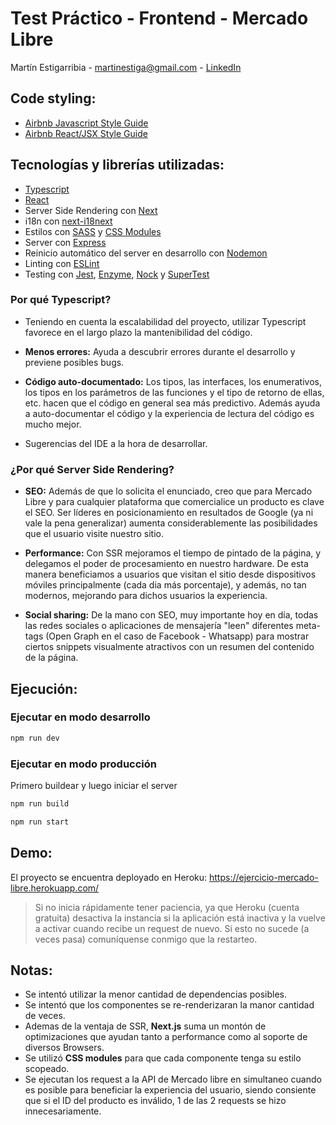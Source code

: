 # Test Práctico - Frontend - Mercado Libre
Martín Estigarribia - martinestiga@gmail.com - [LinkedIn](https://www.linkedin.com/in/martinestiga/)


## Code styling:

- [Airbnb Javascript Style Guide](https://github.com/airbnb/javascript)
- [Airbnb React/JSX Style Guide](https://github.com/airbnb/javascript/tree/master/react)

## Tecnologías y librerías utilizadas:

- [Typescript](https://www.typescriptlang.org/)
- [React](https://reactjs.org/)
- Server Side Rendering con [Next](https://nextjs.org/)
- i18n con [next-i18next](https://github.com/isaachinman/next-i18next)
- Estilos con [SASS](https://sass-lang.com/) y [CSS Modules](https://github.com/css-modules/css-modules)
- Server con [Express](https://expressjs.com/)
- Reinicio automático del server en desarrollo con [Nodemon](https://nodemon.io/)
- Linting con [ESLint](https://eslint.org/)
- Testing con [Jest](https://jestjs.io/), [Enzyme](https://enzymejs.github.io/enzyme/), [Nock](https://github.com/nock/nock) y [SuperTest](https://github.com/visionmedia/supertest)

### Por qué Typescript?

- Teniendo en cuenta la escalabilidad del proyecto, utilizar Typescript favorece en el largo plazo la mantenibilidad del código.

- **Menos errores:** Ayuda a descubrir errores durante el desarrollo y previene posibles bugs.

- **Código auto-documentado:** Los tipos, las interfaces, los enumerativos, los tipos en los parámetros de las funciones y el tipo de retorno de ellas, etc. hacen que el código en general sea más predictivo. Además ayuda a auto-documentar el código y la experiencia de lectura del código es mucho mejor.

- Sugerencias del IDE a la hora de desarrollar.

### ¿Por qué Server Side Rendering?

- **SEO:** Además de que lo solicita el enunciado, creo que para Mercado Libre y para cualquier plataforma que comercialice un producto es clave el SEO. Ser líderes en posicionamiento en resultados de Google (ya ni vale la pena generalizar) aumenta considerablemente las posibilidades que el usuario visite nuestro sitio. 

- **Performance:** Con SSR mejoramos el tiempo de pintado de la página, y delegamos el poder de procesamiento en nuestro hardware. De esta manera beneficiamos a usuarios que visitan el sitio desde dispositivos móviles principalmente (cada dia más porcentaje), y además, no tan modernos, mejorando para dichos usuarios la experiencia. 

- **Social sharing:** De la mano con SEO, muy importante hoy en día, todas las redes sociales o aplicaciones de mensajería "leen" diferentes meta-tags (Open Graph en el caso de Facebook - Whatsapp) para mostrar ciertos snippets visualmente atractivos con un resumen del contenido de la página.

## Ejecución:

### Ejecutar en modo desarrollo

```bash
npm run dev
```

### Ejecutar en modo producción

Primero buildear y luego iniciar el server

```bash
npm run build
```
```bash
npm run start
```

## Demo:

El proyecto se encuentra deployado en Heroku: https://ejercicio-mercado-libre.herokuapp.com/

> Si no inicia rápidamente tener paciencia, ya que Heroku (cuenta gratuita) desactiva la instancia si la aplicación está inactiva y la vuelve a activar cuando recibe un request de nuevo. Si esto no sucede (a veces pasa) comuníquense conmigo que la restarteo.

## Notas:
- Se intentó utilizar la menor cantidad de dependencias posibles.
- Se intentó que los componentes se re-renderizaran la manor cantidad de veces.
- Ademas de la ventaja de SSR, **Next.js** suma un montón de optimizaciones que ayudan tanto a performance como al soporte de diversos Browsers.
- Se utilizó **CSS modules** para que cada componente tenga su estilo scopeado.
- Se ejecutan los request a la API de Mercado libre en simultaneo cuando es posible para beneficiar la experiencia del usuario, siendo consiente que si el ID del producto es inválido, 1 de las 2 requests se hizo innecesariamente.

